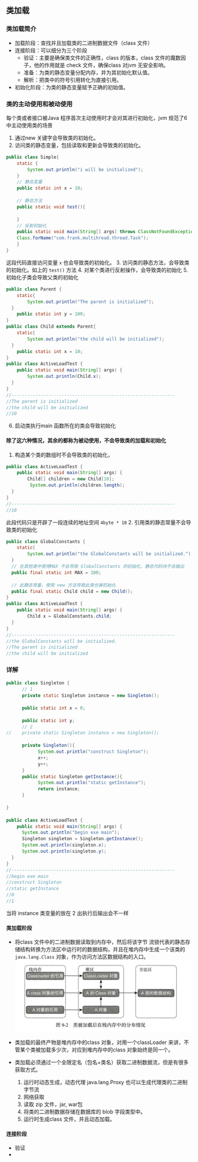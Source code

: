## 类加载
### 类加载简介
- 加载阶段：查找并且加载类的二进制数据文件（class 文件）
- 连接阶段：可以细分为三个阶段
    - 验证：主要是确保类文件的正确性，class 的版本，class 文件的魔数因子，他的作用就是 check 文件，确保class 对jvm 无安全影响。
    - 准备：为类的静态变量分配内存，并为其初始化默认值。
    - 解析：把类中的符号引用转化为直接引用。
- 初始化阶段：为类的静态变量赋予正确的初始值。

### 类的主动使用和被动使用
每个类或者接口被Java 程序首次主动使用时才会对其进行初始化，jvm 规范了6 中主动使用类的场景
1. 通过new 关键字会导致类的初始化。
2. 访问类的静态变量，包括读取和更新会导致类的初始化。
```java
public class Simple{  
    static {  
        System.out.println("i will be initialized");  
    }
    // 静态变量
    public static int x = 10;  
    
    // 静态方法
    public static void test(){  
      
    }
    // 反射初始化
    public static void main(String[] args) throws ClassNotFoundException{  
    Class.forName("com.frank.multihread.thread.Task");  
    }
}
```
这段代码直接访问变量 `x` 也会导致类的初始化。
3. 访问类的静态方法，会导致类的初始化。如上的 `test()` 方法
4. 对某个类进行反射操作，会导致类的初始化
5. 初始化子类会导致父类的初始化
```java
public class Parent {  
    static{  
        System.out.println("The parent is initialized");  
  }  
    public static int y = 100;  
}
public class Child extends Parent{  
    static{  
        System.out.println("the child will be initialized");  
  }  
    public static int x = 10;  
}
public class ActiveLoadTest {  
    public static void main(String[] args) {  
        System.out.println(Child.x);  
  }  
}
//--------------------------------------------------------------
//The parent is initialized
//the child will be initialized
//10

```
6. 启动类执行main 函数所在的类会导致初始化

#### 除了这六种情况，其余的都称为被动使用，不会导致类的加载和初始化
1. 构造某个类的数组时不会导致类的初始化，
```java
public class ActiveLoadTest {  
    public static void main(String[] args) {  
        Child[] children = new Child[10];  
         System.out.println(children.length);  
  }  
}
//--------------------------------------------------------------
//10    
```
此段代码只是开辟了一段连续的地址空间 `4byte * 10`
2. 引用类的静态常量不会导致类的初始化
```java
public class GlobalConstants {  
    static{  
        System.out.println("the GlobalConstants will be initialized.");  
  }  
  // 在其他类中使用MAX 不会导致 GlobalConstants 的初始化，静态代码块不会输出  
  public final static int MAX = 100;  
  
  // 此静态常量，使用 new 方法导致此类也被初始化  
  public final static Child child = new Child();  
}
public class ActiveLoadTest {  
    public static void main(String[] args) {  
        Child x = GlobalConstants.child;  
  }  
}
//--------------------------------------------------------------
//the GlobalConstants will be initialized.
//The parent is initialized
//the child will be initialized   
```

### 详解

```java
public class Singleton {  
      // 1  
      private static Singleton instance = new Singleton();  
  
      public static int x = 0;  
  
      public static int y;  
      // 2  
//    private static Singleton instance = new Singleton();  
  
      private Singleton(){  
            System.out.println("construct Singleton");  
            x++;  
            y++;  
      }  
      public static Singleton getInstance(){  
            System.out.println("static getInstance");  
            return instance;  
      }  
  
}

public class ActiveLoadTest {  
    public static void main(String[] args) {  
      System.out.println("begin exe main");  
      Singleton singleton = Singleton.getInstance();  
      System.out.println(singleton.x);  
      System.out.println(singleton.y);  
  }  
}
//--------------------------------------------------------------
//begin exe main
//construct Singleton
//static getInstance
//0
//1    
```
当将 instance 类变量的放在 2 出执行后输出会不一样

#### 类加载阶段
- 将class 文件中的二进制数据读取到内存中，然后将该字节 流锁代表的静态存储结构转换为方法区中运行时的数据结构，并且在堆内存中生成一个该类的 `java.lang.Class` 对象，作为访问方法区数据结构的入口。
![类被加载后在栈内存中的分布](../../../img/java/class_loader_1.jpg)

- 类加载的最终产物是堆内存中的class 对象，对用一个classLoader 来讲，不管某个类被加载多少次，对应到堆内存中的class 对象始终是同一个。
- 类加载必须通过一个全限定名（包名+类名）获取二进制数据流，但是有很多获取方式。
    1. 运行时动态生成，动态代理 java.lang.Proxy 也可以生成代理类的二进制字节流
    2. 网络获取
    3. 读取 zip 文件，jar, war包
    4. 将类的二进制数据存储在数据库的 blob 字段类型中。
    5. 运行时生成class 文件，并且动态加载。

#### 连接阶段
- 验证
- 







